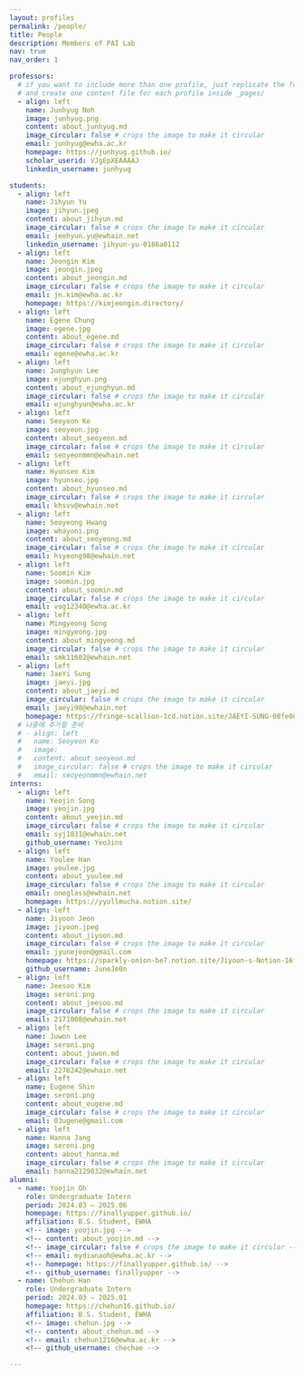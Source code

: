 ```yaml
---
layout: profiles
permalink: /people/
title: People
description: Members of PAI Lab
nav: true
nav_order: 1

professors:
  # if you want to include more than one profile, just replicate the following block
  # and create one content file for each profile inside _pages/
  - align: left
    name: Junhyug Noh
    image: junhyug.png
    content: about_junhyug.md
    image_circular: false # crops the image to make it circular
    email: junhyug@ewha.ac.kr
    homepage: https://junhyug.github.io/
    scholar_userid: VJgEpXEAAAAJ
    linkedin_username: junhyug

students:
  - align: left
    name: Jihyun Yu
    image: jihyun.jpeg
    content: about_jihyun.md
    image_circular: false # crops the image to make it circular
    email: jeehyun.yu@ewhain.net
    linkedin_username: jihyun-yu-0186a0112
  - align: left
    name: Jeongin Kim
    image: jeongin.jpeg
    content: about_jeongin.md
    image_circular: false # crops the image to make it circular
    email: jn.kim@ewha.ac.kr
    homepage: https://kimjeongin.directory/
  - align: left
    name: Egene Chung
    image: egene.jpg
    content: about_egene.md
    image_circular: false # crops the image to make it circular
    email: egene@ewha.ac.kr
  - align: left
    name: Junghyun Lee
    image: ejunghyun.png
    content: about_ejunghyun.md
    image_circular: false # crops the image to make it circular
    email: ejunghyun@ewha.ac.kr
  - align: left
    name: Seoyeon Ko
    image: seoyeon.jpg
    content: about_seoyeon.md
    image_circular: false # crops the image to make it circular
    email: seoyeonmmn@ewhain.net
  - align: left
    name: Hyunseo Kim
    image: hyunseo.jpg
    content: about_hyunseo.md
    image_circular: false # crops the image to make it circular
    email: khsvv@ewhain.net
  - align: left
    name: Seoyeong Hwang
    image: whayoni.png
    content: about_seoyeong.md
    image_circular: false # crops the image to make it circular
    email: hsyeong98@ewhain.net
  - align: left
    name: Soomin Kim
    image: soomin.jpg
    content: about_soomin.md
    image_circular: false # crops the image to make it circular
    email: vog12340@ewha.ac.kr
  - align: left
    name: Mingyeong Song
    image: mingyeong.jpg
    content: about_mingyeong.md
    image_circular: false # crops the image to make it circular
    email: smk11602@ewhain.net
  - align: left
    name: JaeYi Sung
    image: jaeyi.jpg
    content: about_jaeyi.md
    image_circular: false # crops the image to make it circular
    email: jaeyi98@ewhain.net
    homepage: https://fringe-scallion-1cd.notion.site/JAEYI-SUNG-08fe0855cdc14fab8af4471052cd2cd2?pvs=74
  # 나중에 추가할 준비
  # - align: left
  #   name: Seoyeon Ko
  #   image:
  #   content: about_seoyeon.md
  #   image_circular: false # crops the image to make it circular
  #   email: seoyeonmmn@ewhain.net
interns:
  - align: left
    name: Yeojin Song
    image: yeojin.jpg
    content: about_yeojin.md
    image_circular: false # crops the image to make it circular
    email: syj1031@ewhain.net
    github_username: YeoJins
  - align: left
    name: Youlee Han
    image: youlee.jpg
    content: about_youlee.md
    image_circular: false # crops the image to make it circular
    email: oneglass@ewhain.net
    homepage: https://yyullmucha.notion.site/
  - align: left
    name: Jiyoon Jeon
    image: jiyoon.jpeg
    content: about_jiyoon.md
    image_circular: false # crops the image to make it circular
    email: jyunejeon@gmail.com
    homepage: https://sparkly-onion-be7.notion.site/Jiyoon-s-Notion-16f8e2ec5d7a808e8dafd75f1d0d6604?source=copy_link
    github_username: JuneJe0n
  - align: left
    name: Jeesoo Kim
    image: seroni.png
    content: about_jeesoo.md
    image_circular: false # crops the image to make it circular
    email: 2171008@ewhain.net
  - align: left
    name: Juwon Lee
    image: seroni.png
    content: about_juwon.md
    image_circular: false # crops the image to make it circular
    email: 2276242@ewhain.net
  - align: left
    name: Eugene Shin
    image: seroni.png
    content: about_eugene.md
    image_circular: false # crops the image to make it circular
    email: 03ugene@gmail.com
  - align: left
    name: Hanna Jang
    image: seroni.png
    content: about_hanna.md
    image_circular: false # crops the image to make it circular
    email: hanna2129032@ewhain.net
alumni:
  - name: Yoojin Oh
    role: Undergraduate Intern
    period: 2024.03 — 2025.06
    homepage: https://finallyupper.github.io/
    affiliation: B.S. Student, EWHA
    <!-- image: yoojin.jpg -->
    <!-- content: about_yoojin.md -->
    <!-- image_circular: false # crops the image to make it circular -->
    <!-- email: mydianaoh@ewha.ac.kr -->
    <!-- homepage: https://finallyupper.github.io/ -->
    <!-- github_username: finallyupper -->
  - name: Chehun Han
    role: Undergraduate Intern
    period: 2024.03 — 2025.01
    homepage: https://chehun16.github.io/
    affiliation: B.S. Student, EWHA
    <!-- image: chehun.jpg -->
    <!-- content: about_chehun.md -->
    <!-- email: chehun1216@ewha.ac.kr -->
    <!-- github_username: chechae -->

---
```

